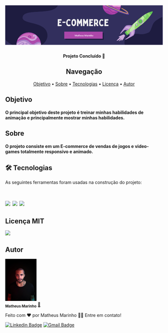 <h1 align="center">
  <img alt="NextLevelWeek" title="#NextLevelWeek" src="./src/assets/img/img_ecommerce.png" />
</h1>


<h4 align="center"> 
	 Projeto Concluído 🚀   
</h4>

<h2 align="center" > Navegação </h2>

<p align="center">
 <a href="#objetivo">Objetivo</a> •
 <a href="#sobre">Sobre</a> • 
 <a href="#tecnologias">Tecnologias</a> • 
 <a href="#licenc-a">Licença</a> • 
 <a href="#autor">Autor</a>
</p>



<h2 align="left" id="objetivo">  Objetivo </h2>

<h4> O principal objetivo deste projeto é treinar minhas habilidades de animação e principalmente mostrar minhas habilidades. </h4>

<h2 align="left" id="sobre">  Sobre </h2>

<h4>  O projeto consiste em um E-commerce de vendas de jogos e video-games totalmente responsivo e animado.  </h4>



<h2 align="left" id="tecnologias"> 🛠 Tecnologias </h2>

As seguintes ferramentas foram usadas na construção do projeto:


<h1 aling="center">
<img  src="https://img.shields.io/static/v1?label=&message=HTML5&color=critical&style=for-the-badge&logo=ghost"/> <img src="https://img.shields.io/static/v1?label=&message=CSS3&color=9cf&style=for-the-badge&logo=ghost"/> <img src="https://img.shields.io/static/v1?label=&message=JAVASCRIPT&color=yellow&style=for-the-badge&logo=ghost"/>
</h1>


<h2 align="left" id="licen-a">  Licença MIT </h2>
<a href="./LICENCE"> 
<img src="https://img.shields.io/static/v1?label=Licenca&message=MIT&color=gray&style=for-the-badge&logo=ghost"/>
</a>


<h2 align="left" id="autor">  Autor </h2>


<a href="#">
 <img src="./src/assets/img/Me.jpeg" width="100px;" alt="" />
 <br />
 <sub><b>Matheus Marinho</b></sub></a> <a href="#" title="Matheus Marinho">🚀</a>


Feito com ❤️ por Matheus Marinho 👋🏽 Entre em contato!

[![Linkedin Badge](https://img.shields.io/badge/-Matheus-blue?style=flat-square&logo=Linkedin&logoColor=white&link=https://www.linkedin.com/in/matheus-marinho-3010)](https://www.linkedin.com/in/matheus-marinho-3010) 
[![Gmail Badge](https://img.shields.io/badge/-matheus152009dos@gmail.com-c14438?style=flat-square&logo=Gmail&logoColor=white&link=mailto:matheus152009dos@gmail.com)](mailto:matheus152009dos@gmail.com)
